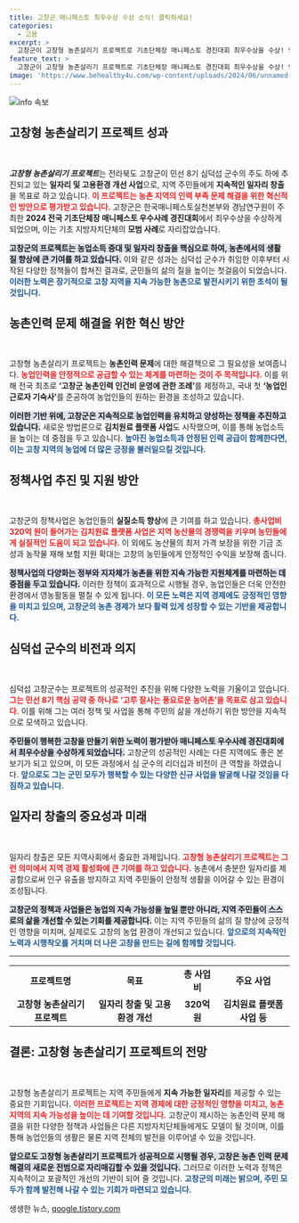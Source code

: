 ```yaml
---
title: 고창군 매니페스토 최우수상 수상 소식! 클릭하세요!
categories:
  - 고용
excerpt: >
  고창군이 고창형 농촌살리기 프로젝트로 기초단체장 매니페스토 경진대회 최우수상을 수상! 안정적인 농촌 일손 공급을 위한 혁신적 정책들이 주목받고 있다. 이 프로젝트의 실질적인 성과와 비결을 확인해 보세요!
feature_text: >
  고창군이 고창형 농촌살리기 프로젝트로 기초단체장 매니페스토 경진대회 최우수상을 수상! 안정적인 농촌 일손 공급을 위한 혁신적 정책들이 주목받고 있다. 이 프로젝트의 실질적인 성과와 비결을 확인해 보세요!
image: 'https://www.behealthy4u.com/wp-content/uploads/2024/06/unnamed-file.png'
---
```


<p><img src="https://www.behealthy4u.com/wp-content/uploads/2024/06/unnamed-file.png" alt="info 속보" /></p>

<h2 data-ke-size="size26">고창형 농촌살리기 프로젝트 성과</h2>

<p data-ke-size="size16">&nbsp;</p>

<p><strong><em>고창형 농촌살리기 프로젝트</em></strong>는 전라북도 고창군이 민선 8기 심덕섭 군수의 주도 하에 추진되고 있는 <strong>일자리 및 고용환경 개선 사업</strong>으로, 지역 주민들에게 <strong>지속적인 일자리 창출</strong>을 목표로 하고 있습니다. <b><span style="color: #ee2323;">이 프로젝트는 농촌 지역의 인력 부족 문제 해결을 위한 혁신적인 방안으로 평가받고 있습니다.</span></b> 고창군은 한국매니페스토실천본부와 경남연구원이 주최한 <strong>2024 전국 기초단체장 매니페스토 우수사례 경진대회</strong>에서 최우수상을 수상하게 되었으며, 이는 기초 지방자치단체의 <strong>모범 사례</strong>로 자리잡았습니다.</p>

<p><b><span style="background-color: #21538527;">고창군의 프로젝트는 농업소득 증대 및 일자리 창출을 핵심으로 하여, 농촌에서의 생활 질 향상에 큰 기여를 하고 있습니다.</span></b> 이와 같은 성과는 심덕섭 군수가 취임한 이후부터 시작된 다양한 정책들이 합쳐진 결과로, 군민들의 삶의 질을 높이는 첫걸음이 되었습니다. <b><span style="color: #1a5490;">이러한 노력은 장기적으로 고창 지역을 지속 가능한 농촌으로 발전시키기 위한 초석이 될 것입니다.</span></b></p>

<h2 data-ke-size="size26">농촌인력 문제 해결을 위한 혁신 방안</h2>

<p data-ke-size="size16">&nbsp;</p>

<p>고창형 농촌살리기 프로젝트는 <strong>농촌인력 문제</strong>에 대한 해결책으로 그 필요성을 보여줍니다. <b><span style="color: #ee2323;">농업인력을 안정적으로 공급할 수 있는 체계를 마련하는 것이 주 목적입니다.</span></b> 이를 위해 전국 최초로 <strong>‘고창군 농촌인력 인건비 운영에 관한 조례’</strong>를 제정하고, 국내 첫 <strong>‘농업인 근로자 기숙사’</strong>를 준공하여 농업인들의 원하는 환경을 조성하고 있습니다. </p>

<p><b><span style="background-color: #21538527;">이러한 기반 위에, 고창군은 지속적으로 농업인력을 유치하고 양성하는 정책을 추진하고 있습니다.</span></b> 새로운 방법론으로 <strong>김치원료 플랫폼 사업</strong>도 시작했으며, 이를 통해 농업소득을 높이는 데 중점을 두고 있습니다. <b><span style="color: #1a5490;">높아진 농업소득과 안정된 인력 공급이 함께한다면, 이는 고창 지역의 농업에 더 많은 긍정을 불러일으킬 것입니다.</span></b></p>

<h2 data-ke-size="size26">정책사업 추진 및 지원 방안</h2>

<p data-ke-size="size16">&nbsp;</p>

<p>고창군의 정책사업은 농업인들의 <strong>실질소득 향상</strong>에 큰 기여를 하고 있습니다. <b><span style="color: #ee2323;">총사업비 320억 원이 들어가는 김치원료 플랫폼 사업은 지역 농산물의 경쟁력을 키우며 농민들에게 실질적인 도움이 되고 있습니다.</span></b> 이 외에도 농산물의 최저 가격 보장을 위한 기금 조성과 농작물 재해 보험 지원 확대는 고창의 농민들에게 안정적인 수익을 보장해 줍니다.</p>

<p><b><span style="background-color: #21538527;">정책사업의 다양화는 정부와 지자체가 농촌을 위한 지속 가능한 지원체계를 마련하는 데 중점을 두고 있습니다.</span></b> 이러한 정책이 효과적으로 시행될 경우, 농업인들은 더욱 안전한 환경에서 영농활동을 펼칠 수 있게 됩니다. <b><span style="color: #1a5490;">이 모든 노력은 지역 경제에도 긍정적인 영향을 미치고 있으며, 고창군의 농촌 경제가 보다 활력 있게 성장할 수 있는 기반을 제공합니다.</span></b></p>

<h2 data-ke-size="size26">심덕섭 군수의 비전과 의지</h2>

<p data-ke-size="size16">&nbsp;</p>

<p>심덕섭 고창군수는 프로젝트의 성공적인 추진을 위해 다양한 노력을 기울이고 있습니다. <b><span style="color: #ee2323;">그는 민선 8기 핵심 공약 중 하나로 ‘고루 잘사는 풍요로운 농어촌’을 목표로 삼고 있습니다.</span></b> 이를 위해 그는 여러 정책 및 사업을 통해 주민의 삶을 개선하기 위한 방안을 지속적으로 모색하고 있습니다. </p>

<p><b><span style="background-color: #21538527;">주민들이 행복한 고창을 만들기 위한 노력이 평가받아 매니페스토 우수사례 경진대회에서 최우수상을 수상하게 되었습니다.</span></b> 고창군의 성공적인 사례는 다른 지역에도 좋은 본보기가 되고 있으며, 이 모든 과정에서 심 군수의 리더십과 비전이 큰 역할을 하였습니다. <b><span style="color: #1a5490;">앞으로도 그는 군민 모두가 행복할 수 있는 다양한 신규 사업을 발굴해 나갈 것임을 다짐하고 있습니다.</span></b></p>

<h2 data-ke-size="size26">일자리 창출의 중요성과 미래</h2>

<p data-ke-size="size16">&nbsp;</p>

<p>일자리 창출은 모든 지역사회에서 중요한 과제입니다. <b><span style="color: #ee2323;">고창형 농촌살리기 프로젝트는 그런 의미에서 지역 경제 활성화에 큰 기여를 하고 있습니다.</span></b> 농촌에서 충분한 일자리를 제공함으로써 인구 유출을 방지하고 지역 주민들이 안정적 생활을 이어갈 수 있는 환경이 조성됩니다. </p>

<p><b><span style="background-color: #21538527;">고창군의 정책과 사업들은 농업의 지속 가능성을 높일 뿐만 아니라, 지역 주민들이 스스로의 삶을 개선할 수 있는 기회를 제공합니다.</span></b> 이는 지역 주민들의 삶의 질 향상에 긍정적인 영향을 미치며, 실제로도 고창의 농업 환경이 개선되고 있습니다. <b><span style="color: #1a5490;">앞으로의 지속적인 노력과 시행착오를 거치며 더 나은 고창을 만드는 길에 함께할 것입니다.</span></b></p>

<hr>

<table>
  <tr>
    <td style="text-align: center; height: 17px;"><b>프로젝트명</b></td>
    <td style="text-align: center; height: 17px;"><b>목표</b></td>
    <td style="text-align: center; height: 17px;"><b>총 사업비</b></td>
    <td style="text-align: center; height: 17px;"><b>주요 사업</b></td>
  </tr>
  <tr>
    <td style="text-align: center; height: 17px;"><b>고창형 농촌살리기 프로젝트</b></td>
    <td style="text-align: center; height: 17px;"><b>일자리 창출 및 고용환경 개선</b></td>
    <td style="text-align: center; height: 17px;"><b>320억 원</b></td>
    <td style="text-align: center; height: 17px;"><b>김치원료 플랫폼 사업 등</b></td>
  </tr>
</table>

<h2 data-ke-size="size26">결론: 고창형 농촌살리기 프로젝트의 전망</h2>

<p data-ke-size="size16">&nbsp;</p>

<p>고창형 농촌살리기 프로젝트는 지역 주민들에게 <strong>지속 가능한 일자리</strong>를 제공할 수 있는 중요한 기회입니다. <b><span style="color: #ee2323;">이러한 프로젝트는 지역 경제에 대한 긍정적인 영향을 미치고, 농촌 지역의 지속 가능성을 높이는 데 기여할 것입니다.</span></b> 고창군이 제시하는 농촌인력 문제 해결을 위한 다양한 정책과 사업들은 다른 지방자치단체들에게도 모델이 될 것이며, 이를 통해 농업인들의 생활은 물론 지역 전체의 발전을 이루어낼 수 있을 것입니다. </p>

<p><b><span style="background-color: #21538527;">앞으로도 고창형 농촌살리기 프로젝트가 성공적으로 시행될 경우, 고창은 농촌 인력 문제 해결의 새로운 전범으로 자리매김할 수 있을 것입니다.</span></b> 그러므로 이러한 노력과 정책은 지속적이고 포괄적인 개선의 기반이 되어 줄 것입니다. <b><span style="color: #1a5490;">고창군의 미래는 밝으며, 주민 모두가 함께 발전해 나갈 수 있는 기회가 마련되고 있습니다.</span></b></p>
생생한 뉴스, <a href="https://qoogle.tistory.com" rel="dofollow">qoogle.tistory.com</a>


